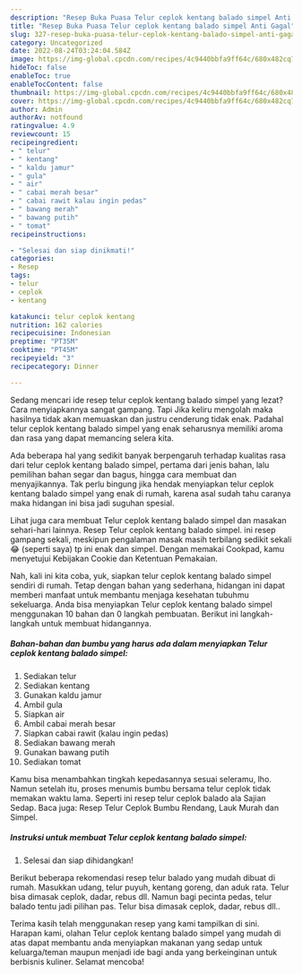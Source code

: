 ```yaml
---
description: "Resep Buka Puasa Telur ceplok kentang balado simpel Anti Gagal"
title: "Resep Buka Puasa Telur ceplok kentang balado simpel Anti Gagal"
slug: 327-resep-buka-puasa-telur-ceplok-kentang-balado-simpel-anti-gagal
category: Uncategorized
date: 2022-08-24T03:24:04.584Z
image: https://img-global.cpcdn.com/recipes/4c9440bbfa9ff64c/680x482cq70/telur-ceplok-kentang-balado-simpel-foto-resep-utama.jpg
hideToc: false
enableToc: true
enableTocContent: false
thumbnail: https://img-global.cpcdn.com/recipes/4c9440bbfa9ff64c/680x482cq70/telur-ceplok-kentang-balado-simpel-foto-resep-utama.jpg
cover: https://img-global.cpcdn.com/recipes/4c9440bbfa9ff64c/680x482cq70/telur-ceplok-kentang-balado-simpel-foto-resep-utama.jpg
author: Admin
authorAv: notfound
ratingvalue: 4.9
reviewcount: 15
recipeingredient:
- " telur"
- " kentang"
- " kaldu jamur"
- " gula"
- " air"
- " cabai merah besar"
- " cabai rawit kalau ingin pedas"
- " bawang merah"
- " bawang putih"
- " tomat"
recipeinstructions:

- "Selesai dan siap dinikmati!"
categories:
- Resep
tags:
- telur
- ceplok
- kentang

katakunci: telur ceplok kentang 
nutrition: 162 calories
recipecuisine: Indonesian
preptime: "PT35M"
cooktime: "PT45M"
recipeyield: "3"
recipecategory: Dinner

---
```



Sedang mencari ide resep telur ceplok kentang balado simpel yang lezat? Cara menyiapkannya sangat gampang. Tapi Jika keliru mengolah maka hasilnya tidak akan memuaskan dan justru cenderung tidak enak. Padahal telur ceplok kentang balado simpel yang enak seharusnya memiliki aroma dan rasa yang dapat memancing selera kita.


Ada beberapa hal yang sedikit banyak berpengaruh terhadap kualitas rasa dari telur ceplok kentang balado simpel, pertama dari jenis bahan, lalu pemilihan bahan segar dan bagus, hingga cara membuat dan menyajikannya. Tak perlu bingung jika hendak menyiapkan telur ceplok kentang balado simpel yang enak di rumah, karena asal sudah tahu caranya maka hidangan ini bisa jadi suguhan spesial.

Lihat juga cara membuat Telur ceplok kentang balado simpel dan masakan sehari-hari lainnya. Resep Telur ceplok kentang balado simpel. ini resep gampang sekali, meskipun pengalaman masak masih terbilang sedikit sekali😂 (seperti saya) tp ini enak dan simpel. Dengan memakai Cookpad, kamu menyetujui Kebijakan Cookie dan Ketentuan Pemakaian.


Nah, kali ini kita coba, yuk, siapkan telur ceplok kentang balado simpel sendiri di rumah. Tetap dengan bahan yang sederhana, hidangan ini dapat memberi manfaat untuk membantu menjaga kesehatan tubuhmu sekeluarga. Anda bisa menyiapkan Telur ceplok kentang balado simpel menggunakan 10 bahan dan 0 langkah pembuatan. Berikut ini langkah-langkah untuk membuat hidangannya.

<!--inarticleads1-->

##### Bahan-bahan dan bumbu yang harus ada dalam menyiapkan Telur ceplok kentang balado simpel:

1. Sediakan  telur
1. Sediakan  kentang
1. Gunakan  kaldu jamur
1. Ambil  gula
1. Siapkan  air
1. Ambil  cabai merah besar
1. Siapkan  cabai rawit (kalau ingin pedas)
1. Sediakan  bawang merah
1. Gunakan  bawang putih
1. Sediakan  tomat


Kamu bisa menambahkan tingkah kepedasannya sesuai seleramu, lho. Namun setelah itu, proses menumis bumbu bersama telur ceplok tidak memakan waktu lama. Seperti ini resep telur ceplok balado ala Sajian Sedap. Baca juga: Resep Telur Ceplok Bumbu Rendang, Lauk Murah dan Simpel. 

<!--inarticleads2-->

##### Instruksi untuk membuat Telur ceplok kentang balado simpel:


1. Selesai dan siap dihidangkan!

Berikut beberapa rekomendasi resep telur balado yang mudah dibuat di rumah. Masukkan udang, telur puyuh, kentang goreng, dan aduk rata. Telur bisa dimasak ceplok, dadar, rebus dll. Namun bagi pecinta pedas, telur balado tentu jadi pilihan pas. Telur bisa dimasak ceplok, dadar, rebus dll.. 

Terima kasih telah menggunakan resep yang kami tampilkan di sini. Harapan kami, olahan Telur ceplok kentang balado simpel yang mudah di atas dapat membantu anda menyiapkan makanan yang sedap untuk keluarga/teman maupun menjadi ide bagi anda yang berkeinginan untuk berbisnis kuliner. Selamat mencoba!
